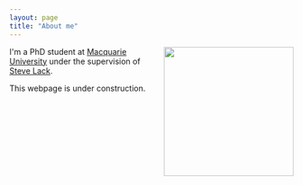 ```yaml
---
layout: page
title: "About me"
---
```



<a href="url"><img src="http://gtendas.github.io/assets/picture.jpg" align="right" width="230" ></a>


I'm a PhD student at [Macquarie University](https://mq.edu.au) under the supervision of [Steve Lack](http://maths.mq.edu.au/~slack/).

This webpage is under construction. 

